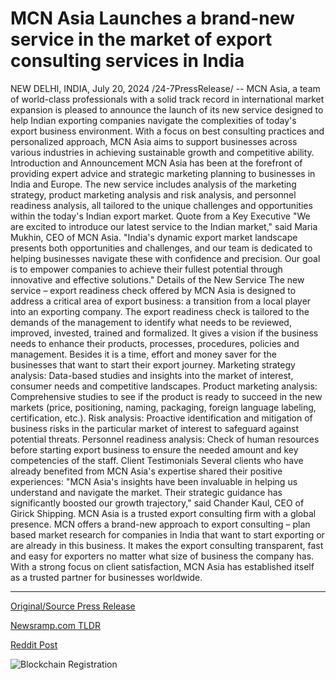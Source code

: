 # MCN Asia Launches a brand-new service in the market of export consulting services in India

NEW DELHI, INDIA, July 20, 2024 /24-7PressRelease/ -- MCN Asia, a team of world-class professionals with a solid track record in international market expansion is pleased to announce the launch of its new service designed to help Indian exporting companies navigate the complexities of today's export business environment. With a focus on best consulting practices and personalized approach, MCN Asia aims to support businesses across various industries in achieving sustainable growth and competitive ability.  Introduction and Announcement  MCN Asia has been at the forefront of providing expert advice and strategic marketing planning to businesses in India and Europe. The new service includes analysis of the marketing strategy, product marketing analysis and risk analysis, and personnel readiness analysis, all tailored to the unique challenges and opportunities within the today's Indian export market.  Quote from a Key Executive  "We are excited to introduce our latest service to the Indian market," said Maria Mukhin, CEO of MCN Asia. "India's dynamic export market landscape presents both opportunities and challenges, and our team is dedicated to helping businesses navigate these with confidence and precision. Our goal is to empower companies to achieve their fullest potential through innovative and effective solutions."  Details of the New Service  The new service – export readiness check offered by MCN Asia is designed to address a critical area of export business: a transition from a local player into an exporting company.  The export readiness check is tailored to the demands of the management to identify what needs to be reviewed, improved, invested, trained and formalized. It gives a vision if the business needs to enhance their products, processes, procedures, policies and management. Besides it is a time, effort and money saver for the businesses that want to start their export journey.  Marketing strategy analysis: Data-based studies and insights into the market of interest, consumer needs and competitive landscapes.  Product marketing analysis: Comprehensive studies to see if the product is ready to succeed in the new markets (price, positioning, naming, packaging, foreign language labeling, certification, etc.). Risk analysis: Proactive identification and mitigation of business risks in the particular market of interest to safeguard against potential threats.  Personnel readiness analysis: Check of human resources before starting export business to ensure the needed amount and key competencies of the staff.  Client Testimonials  Several clients who have already benefited from MCN Asia's expertise shared their positive experiences: "MCN Asia's insights have been invaluable in helping us understand and navigate the market. Their strategic guidance has significantly boosted our growth trajectory," said Chander Kaul, CEO of Girick Shipping.  MCN Asia is a trusted export consulting firm with a global presence. MCN offers a brand-new approach to export consulting – plan based market research for companies in India that want to start exporting or are already in this business. It makes the export consulting transparent, fast and easy for exporters no matter what size of business the company has. With a strong focus on client satisfaction, MCN Asia has established itself as a trusted partner for businesses worldwide. 

---

[Original/Source Press Release](https://www.24-7pressrelease.com/press-release/512701/mcn-asia-launches-a-brand-new-service-in-the-market-of-export-consulting-services-in-india)
                    

[Newsramp.com TLDR](None) 



[Reddit Post](https://www.reddit.com/r/MarketingNewsramp/comments/1e7pwld/mcn_asia_launches_new_service_to_support_indian/) 



![Blockchain Registration](https://cdn.newsramp.app/24-7PressRelease/qrcode/247/20/cornKtY0.webp)